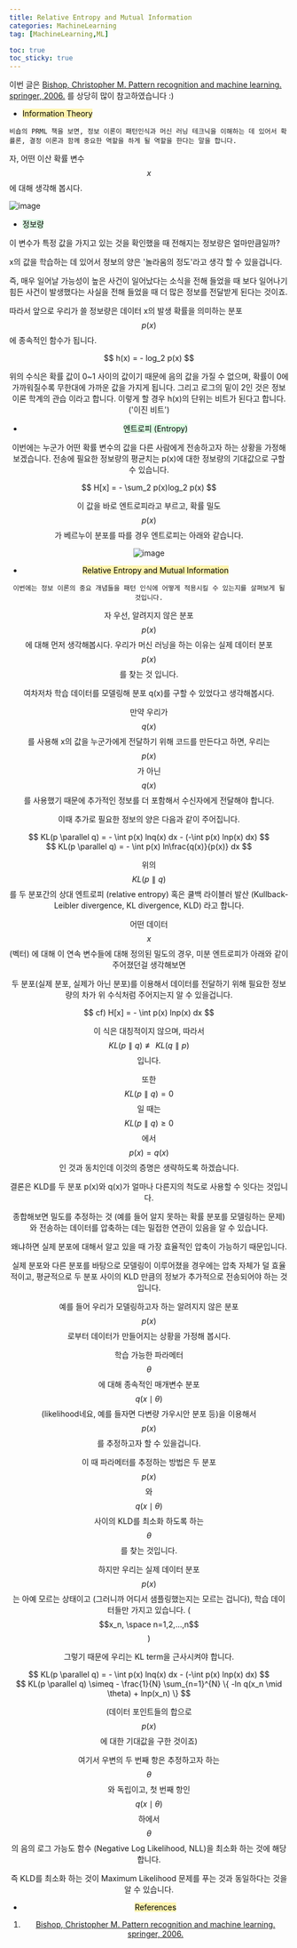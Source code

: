 ```yaml
---
title: Relative Entropy and Mutual Information
categories: MachineLearning
tag: [MachineLearning,ML]

toc: true
toc_sticky: true
---
```


이번 글은 [Bishop, Christopher M. Pattern recognition and machine learning. springer, 2006.](https://www.microsoft.com/en-us/research/people/cmbishop/prml-book/) 를 상당히 많이 참고하였습니다 :)

- <mark style='background-color: #fff5b1'> Information Theory </mark>

```
비숍의 PRML 책을 보면, 정보 이론이 패턴인식과 머신 러닝 테크닉을 이해하는 데 있어서 확률론, 결정 이론과 함께 중요한 역할을 하게 될 역할을 한다는 말을 합니다.
```

자, 어떤 이산 확률 변수 $$x$$에 대해 생각해 봅시다. 

![image](https://user-images.githubusercontent.com/48202736/105871613-d606b480-603c-11eb-865f-2048a81bb0ca.png)

- <mark style='background-color: #dcffe4'> 정보량 </mark>

이 변수가 특정 값을 가지고 있는 것을 확인했을 때 전해지는 정보량은 얼마만큼일까? 

x의 값을 학습하는 데 있어서 정보의 양은 '놀라움의 정도'라고 생각 할 수 있을겁니다.

즉, 매우 일어날 가능성이 높은 사건이 일어났다는 소식을 전해 들었을 때 보다 일어나기 힘든 사건이 발생했다는 사실을 전해 들었을 때 더 많은 정보를 전달받게 된다는 것이죠.


따라서 앞으로 우리가 쓸 정보량은 데이터 x의 발생 확률을 의미하는 분포 $$p(x)$$에 종속적인 함수가 됩니다.

<center>$$ h(x) = - log_2 p(x) $$<center>
  
위의 수식은 확률 값이 0~1 사이의 값이기 때문에 음의 값을 가질 수 없으며, 확률이 0에 가까워질수록 무한대에 가까운 값을 가지게 됩니다. 그리고 로그의 밑이 2인 것은 정보 이론 학계의 관습 이라고 합니다. 이렇게 할 경우 h(x)의 단위는 비트가 된다고 합니다.('이진 비트')


- <mark style='background-color: #dcffe4'> 엔트로피 (Entropy) </mark>

이번에는 누군가 어떤 확률 변수의 값을 다른 사람에게 전송하고자 하는 상황을 가정해 보겠습니다. 전송에 필요한 정보량의 평균치는 p(x)에 대한 정보량의 기대값으로 구할 수 있습니다.

<center>$$ H[x] = - \sum_2 p(x)log_2 p(x) $$<center>
  
이 값을 바로 엔트로피라고 부르고, 확률 밀도 $$p(x)$$가 베르누이 분포를 따를 경우 엔트로피는 아래와 같습니다.

![image](https://user-images.githubusercontent.com/48202736/105872548-e1a6ab00-603d-11eb-80d3-0cbf5874b534.png)





- <mark style='background-color: #fff5b1'> Relative Entropy and Mutual Information </mark>

```
이번에는 정보 이론의 중요 개념들을 패턴 인식에 어떻게 적용시킬 수 있는지를 살펴보게 될 것입니다.
```

자 우선, 알려지지 않은 분포 $$p(x)$$에 대해 먼저 생각해봅시다. 우리가 머신 러닝을 하는 이유는 실제 데이터 분포 $$p(x)$$를 찾는 것 입니다. 

여차저차 학습 데이터를 모델링해 분포 q(x)를 구할 수 있었다고 생각해봅시다.


만약 우리가 $$q(x)$$를 사용해 x의 값을 누군가에게 전달하기 위해 코드를 만든다고 하면, 
우리는 $$p(x)$$ 가 아닌 $$q(x)$$를 사용했기 때문에 추가적인 정보를 더 포함해서 수신자에게 전달해야 합니다.

이때 추가로 필요한 정보의 양은 다음과 같이 주어집니다.

<center>$$ KL(p \parallel  q) = - \int p(x) lnq(x) dx - (-\int p(x) lnp(x) dx) $$</center>
<center>$$ KL(p \parallel  q) = - \int p(x) ln\frac{q(x)}{p(x)} dx $$</center>

위의 $$KL(p \parallel  q)$$를 두 분포간의 상대 엔트로피 (relative entropy) 혹은 쿨백 라이블러 발산 (Kullback-Leibler divergence, KL divergence, KLD) 라고 합니다.

어떤 데이터 $$x$$(벡터) 에 대해 이 연속 변수들에 대해 정의된 밀도의 경우, 미분 엔트로피가 아래와 같이 주어졌던걸 생각해보면

두 분포(실제 분포, 실제가 아닌 분포)를 이용해서 데이터를 전달하기 위해 필요한 정보량의 차가 위 수식처럼 주어지는지 알 수 있을겁니다.

<center>$$ cf) H[x] = - \int p(x) lnp(x) dx $$</center>

이 식은 대칭적이지 않으며, 따라서 $$KL(p \parallel  q) \not\equiv  KL(q \parallel  p)$$ 입니다.

또한 $$KL(p \parallel  q)=0$$ 일 때는  $$KL(p \parallel q) \geqslant  0$$ 에서  $$p(x) = q(x)$$ 인 것과 동치인데 이것의 증명은 생략하도록 하겠습니다.

결론은 KLD를 두 분포 p(x)와 q(x)가 얼마나 다른지의 척도로 사용할 수 잇다는 것입니다.

종합해보면 밀도를 추정하는 것 (예를 들어 알지 못하는 확률 분포를 모델링하는 문제)와 전송하는 데이터를 압축하는 데는 밀접한 연관이 있음을 알 수 있습니다.

왜냐하면 실제 분포에 대해서 알고 있을 때 가장 효율적인 압축이 가능하기 때문입니다.

실제 분포와 다른 분포를 바탕으로 모델링이 이루어졌을 경우에는 압축 자체가 덜 효율적이고, 평균적으로 두 분포 사이의 KLD 만큼의 정보가 추가적으로 전송되어야 하는 것입니다.


예를 들어 우리가 모델링하고자 하는 알려지지 않은 분포 $$p(x)$$로부터 데이터가 만들어지는 상황을 가정해 봅시다.

학습 가능한 파라메터 $$\theta$$에 대해 종속적인 매개변수 분포 $$q(x \mid \theta)$$ (likelihood네요, 예를 들자면 다변량 가우시안 분포 등)을 이용해서 $$p(x)$$를 추정하고자 할 수 있을겁니다.

이 때 파라메터를 추정하는 방법은 두 분포 $$p(x)$$와 $$q(x \mid \theta)$$ 사이의 KLD를 최소화 하도록 하는 $$\theta$$를 찾는 것입니다.


하지만 우리는 실제 데이터 분포 $$p(x)$$는 아예 모르는 상태이고 (그러니까 어디서 샘플링했는지는 모르는 겁니다), 학습 데이터들만 가지고 있습니다. ($$x_n, \space n=1,2,...,n$$)

그렇기 때문에 우리는 KL term을 근사시켜야 합니다.

<center>$$ KL(p \parallel q) = - \int p(x) lnq(x) dx - (-\int p(x) lnp(x) dx) $$</center>

<center>$$ KL(p \parallel q) \simeq  - \frac{1}{N} \sum_{n=1}^{N} \{ -ln q(x_n \mid \theta) + lnp(x_n) \} $$</center>

(데이터 포인트들의 합으로 $$p(x)$$에 대한 기대값을 구한 것이죠)

여기서 우변의 두 번째 항은 추정하고자 하는 $$\theta$$와 독립이고, 첫 번째 항인 $$q(x \mid \theta)$$ 하에서 $$\theta$$의 음의 로그 가능도 함수 (Negative Log Likelihood, NLL)을 최소화 하는 것에 해당합니다.


즉 KLD를 최소화 하는 것이 Maximum Likelihood 문제를 푸는 것과 동일하다는 것을 알 수 있습니다. 



- <mark style='background-color: #fff5b1'> References </mark>

1. [Bishop, Christopher M. Pattern recognition and machine learning. springer, 2006.](https://www.microsoft.com/en-us/research/people/cmbishop/prml-book/)

